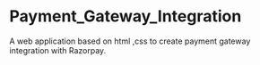 # Payment_Gateway_Integration
A web application based on html ,css to create payment gateway integration with Razorpay.

